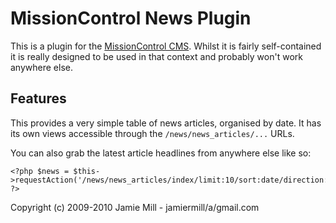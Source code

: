 # MissionControl News Plugin

This is a plugin for the [MissionControl CMS](http://github.com/jamiemill/missioncontrol). Whilst it is fairly self-contained it is really designed to be used in that context and probably won't work anywhere else.

## Features

This provides a very simple table of news articles, organised by date. It has its own views accessible through the `/news/news_articles/...` URLs.

You can also grab the latest article headlines from anywhere else like so:

	<?php $news = $this->requestAction('/news/news_articles/index/limit:10/sort:date/direction:desc'); ?>

Copyright (c) 2009-2010 Jamie Mill - jamiermill/a/gmail.com